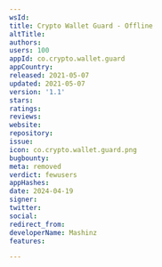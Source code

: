 ```yaml
---
wsId: 
title: Crypto Wallet Guard - Offline
altTitle: 
authors: 
users: 100
appId: co.crypto.wallet.guard
appCountry: 
released: 2021-05-07
updated: 2021-05-07
version: '1.1'
stars: 
ratings: 
reviews: 
website: 
repository: 
issue: 
icon: co.crypto.wallet.guard.png
bugbounty: 
meta: removed
verdict: fewusers
appHashes: 
date: 2024-04-19
signer: 
twitter: 
social: 
redirect_from: 
developerName: Mashinz
features: 

---
```


